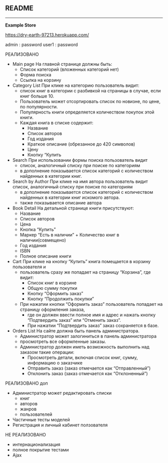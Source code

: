 ## README
---
**Example Store**


https://dry-earth-97213.herokuapp.com/

 admin : password
 user1 : password



РЕАЛИЗОВАНО

* Main page На главной странице должны быть:  
  + Список категорий (вложенных категорий нет)
  + Форма поиска
  + Ссылка на корзину
* Category List При клике на категорию пользователь видит:
  + список книг в категории с разбивкой на страницы в случае, если книг больше 10.
  + Пользователь может отсортировать список по новизне, по цене, по популярности.
  + Популярность книги определяется количеством покупок этой книги.
  + Каждая книга в списке содержит:
    + Название
    + Список авторов
    + Год издания
    + Краткое описание (обрезанное до 420 символов)
    + Цену
    + Кнопку “Купить
* Search При использовании формы поиска пользователь видит
  * список, аналогичный списку при поиске по категориям
  * в дополнение показывается список категорий с количеством найденных в категории книг.
* Search by Author При клике на имя автора пользователь видит список, аналогичный списку при поиске по 
категориям
  * в дополнение показывается список категорий с количеством  найденных в 
категории книг искомого автора.
  * также показывается описание автора
* Book Detail На детальной странице книги присутствуют:
  * Название
  * Список авторов
  * Цена
  * Кнопка “Купить”
  * Маркер “Есть в наличии” + Количество книг в наличии(совмещено)
  * Год издания
  * ISBN
  * Полное описание книги
* Cart При клике на кнопку “Купить” книга помещается в корзину пользователя и
  * пользователь сразу же попадает на страницу “Корзина”, где видит:
    * Список книг в корзине
    * Общую сумму покупки
    * Кнопку “Оформить заказ”
    * Кнопку “Продолжить покупки”
  * При нажатии кнопки “Оформить заказ” пользователь попадает на страницу оформления 
заказа,
    * где он должен ввести полное имя и адрес и нажать кнопку “Подтвердить заказ” 
или “Отменить заказ”.
    * При нажатии “Подтвердить заказ” заказ сохраняется в базе.
* Orders List На сайте должна быть панель администратора. 
  * Администратор может залогиниться в панель администратора 
  * просмотреть все оформленные заказы. 
  * Администратор должен иметь возможность выполнить над заказом такие операции:
    * Просмотреть детали, включая список книг, сумму, информацию о заказчике
    * Отправить заказ (заказ отмечается как “Отправленный”)
    * Отклонить заказ (заказ отмечается как “Отклоненный”)

РЕАЛИЗОВАНО доп
  * Администратор может редактировать списки
    * книг
    * авторов
    * жанров
    * пользователей
  * Частичные тесты моделей
  * Регистрация и личный кабинет ползователя


НЕ РЕАЛИЗОВАНО
  * интернационализация
  * полное покрытие тестами
  * Ajax
    
